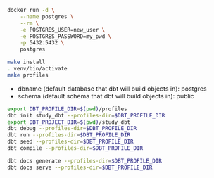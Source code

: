 

```sh
docker run -d \
    --name postgres \
    --rm \
    -e POSTGRES_USER=new_user \
    -e POSTGRES_PASSWORD=my_pwd \
    -p 5432:5432 \
    postgres
```

```sh
make install
. venv/bin/activate
make profiles

```

- dbname (default database that dbt will build objects in): postgres
- schema (default schema that dbt will build objects in): public

```sh
export DBT_PROFILE_DIR=$(pwd)/profiles
dbt init study_dbt --profiles-dir=$DBT_PROFILE_DIR
export DBT_PROJECT_DIR=$(pwd)/study_dbt
dbt debug --profiles-dir=$DBT_PROFILE_DIR
dbt run --profiles-dir=$DBT_PROFILE_DIR
dbt seed --profiles-dir=$DBT_PROFILE_DIR
dbt compile --profiles-dir=$DBT_PROFILE_DIR

dbt docs generate --profiles-dir=$DBT_PROFILE_DIR
dbt docs serve --profiles-dir=$DBT_PROFILE_DIR
```